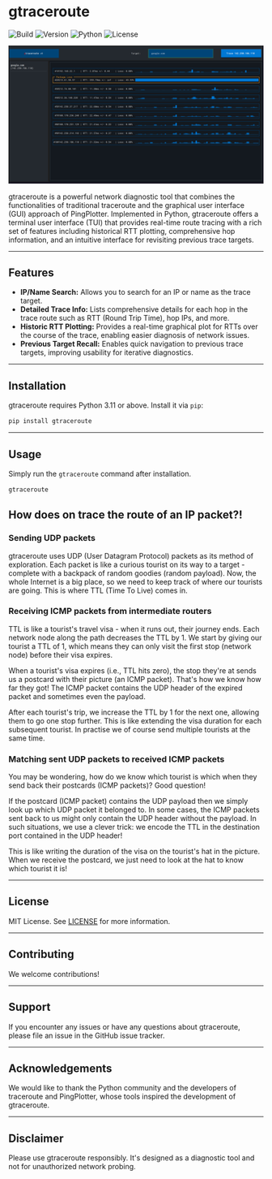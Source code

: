 # gtraceroute

![Build](https://img.shields.io/badge/build-passing-brightgreen)
![Version](https://img.shields.io/badge/version-0.1.0-blue)
![Python](https://img.shields.io/badge/Python-3.11-blue)
![License](https://img.shields.io/badge/License-MIT-green.svg)

![gtraceroute screenshot](banner.png)

gtraceroute is a powerful network diagnostic tool that combines the functionalities of traditional traceroute and the graphical user interface (GUI) approach of PingPlotter. Implemented in Python, gtraceroute offers a terminal user interface (TUI) that provides real-time route tracing with a rich set of features including historical RTT plotting, comprehensive hop information, and an intuitive interface for revisiting previous trace targets.

---

## Features

- **IP/Name Search:** Allows you to search for an IP or name as the trace target.
- **Detailed Trace Info:** Lists comprehensive details for each hop in the trace route such as RTT (Round Trip Time), hop IPs, and more.
- **Historic RTT Plotting:** Provides a real-time graphical plot for RTTs over the course of the trace, enabling easier diagnosis of network issues.
- **Previous Target Recall:** Enables quick navigation to previous trace targets, improving usability for iterative diagnostics.

---

## Installation

gtraceroute requires Python 3.11 or above. Install it via `pip`:

```bash
pip install gtraceroute
```

---

## Usage

Simply run the `gtraceroute` command after installation.
```bash
gtraceroute
```

## How does on trace the route of an IP packet?!

### Sending UDP packets

gtraceroute uses UDP (User Datagram Protocol) packets as its method of exploration. Each packet is like a curious tourist on its way to a target - complete with a backpack of random goodies (random payload). Now, the whole Internet is a big place, so we need to keep track of where our tourists are going. This is where TTL (Time To Live) comes in.

### Receiving ICMP packets from intermediate routers

TTL is like a tourist's travel visa - when it runs out, their journey ends. Each network node along the path decreases the TTL by 1. We start by giving our tourist a TTL of 1, which means they can only visit the first stop (network node) before their visa expires.

When a tourist's visa expires (i.e., TTL hits zero), the stop they're at sends us a postcard with their picture (an ICMP packet). That's how we know how far they got! The ICMP packet contains the UDP header of the expired packet and sometimes even the payload.

After each tourist's trip, we increase the TTL by 1 for the next one, allowing them to go one stop further. This is like extending the visa duration for each subsequent tourist. In practise we of course send multiple tourists at the same time.

### Matching sent UDP packets to received ICMP packets

You may be wondering, how do we know which tourist is which when they send back their postcards (ICMP packets)? Good question!

If the postcard (ICMP packet) contains the UDP payload then we simply look up which UDP packet it belonged to.
In some cases, the ICMP packets sent back to us might only contain the UDP header without the payload. In such situations, we use a clever trick: we encode the TTL in the destination port contained in the UDP header!

This is like writing the duration of the visa on the tourist's hat in the picture. When we receive the postcard, we just need to look at the hat to know which tourist it is!


---

## License

MIT License. See [LICENSE](LICENSE) for more information.

---

## Contributing

We welcome contributions!

---

## Support

If you encounter any issues or have any questions about gtraceroute, please file an issue in the GitHub issue tracker.

---

## Acknowledgements

We would like to thank the Python community and the developers of traceroute and PingPlotter, whose tools inspired the development of gtraceroute.

---

## Disclaimer

Please use gtraceroute responsibly. It's designed as a diagnostic tool and not for unauthorized network probing.
